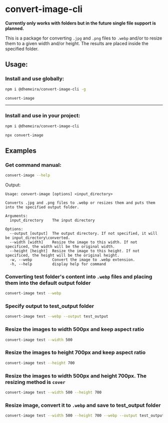 # convert-image-cli

**Currently only works with folders but in the future single file support is planned.**

This is a package for converting `.jpg` and `.png` files to `.webp` and/or to resize them to a given width and/or height.
The results are placed inside the specified folder.

## Usage:

### Install and use globally:

```bash
npm i @dhemeira/convert-image-cli -g
```

```bash
convert-image
```

---

### Install and use in your project:

```bash
npm i @dhemeira/convert-image-cli
```

```bash
npx convert-image
```

## Examples

### Get command manual:

```bash
convert-image --help
```

Output:

```
Usage: convert-image [options] <input_directory>

Converts .jpg and .png files to .webp or resizes them and puts them into the specified output folder.

Arguments:
  input_directory    The input directory

Options:
  --output [output]  The output directory. If not specified, it will be input_directory\converted.
  --width [width]    Resize the image to this width. If not specificed, the width will be the original width.
  --height [height]  Resize the image to this height. If not specificed, the height will be the original height.
  -w, --webp         Convert the image to .webp extension.
  -h, --help         display help for command
```

### Converting test folder's content into `.webp` files and placing them into the default output folder

```bash
convert-image test --webp
```

### Specify output to test_output folder

```bash
convert-image test --webp --output test_output
```

### Resize the images to width 500px and keep aspect ratio

```bash
convert-image test --width 500
```

### Resize the images to height 700px and keep aspect ratio

```bash
convert-image test --height 700
```

### Resize the images to width 500px and height 700px. The resizing method is `cover`

```bash
convert-image test --width 500 --height 700
```

### Resize image, convert it to `.webp` and save to test_output folder

```bash
convert-image test --width 500 --height 700 --webp --output test_output
```
